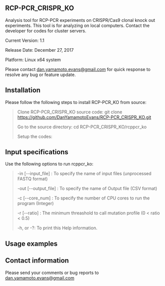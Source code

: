 ## RCP-PCR_CRISPR_KO
Analysis tool for RCP-PCR experiments on CRISPR/Cas9 clonal knock out experiments.
This tool is for analyzing on local computers. Contact the developer for codes for cluster servers.

Current Version: 1.1

Release Date: December 27, 2017

Platform: Linux x64 system

Please contact dan.yamamoto.evans@gmail.com for quick response to resolve any bug or feature update.

## Installation

Please follow the following steps to install RCP-PCR_KO from source:

>Clone RCP-PCR_CRISPR_KO source code: git clone https://github.com/DanYamamotoEvans/RCP-PCR_CRISPR_KO.git
>
>Go to the source directory: cd RCP-PCR_CRISPR_KO/rcppcr_ko
>
>Setup the codes: 

## Input specifications

Use the following options to run rcppcr_ko:

>-in [--input_file] : To specify the name of input files (unprocessed FASTQ format)
>
>-out [--output_file] : To specify the name of Output file (CSV format)
>
>-c [--core_num] : To specify the number of CPU cores to run the program (Integer)
>
>-r [--ratio] : The minimum threashold to call mutation profile (0 < ratio < 0.5)
>
>-h, or -?: To print this Help information.

## Usage examples


## Contact information

Please send your comments or bug reports to dan.yamamoto.evans@gmail.com
